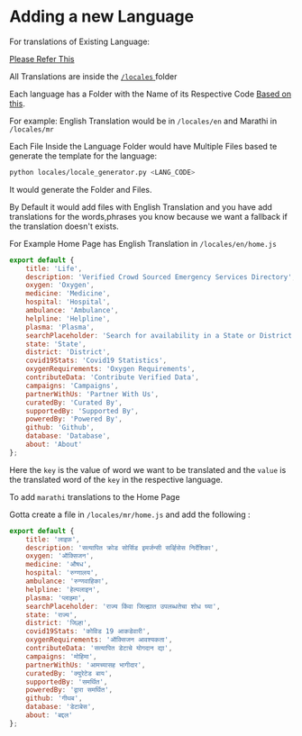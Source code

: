 # Adding a new Language

For translations of Existing Language:

[Please Refer This](https://github.com/coronasafe/life/issues/109)

All Translations are inside the [`/locales` ]()folder

Each language has a Folder with the Name of its Respective Code [Based on this](https://forums.asp.net/t/1250681.aspx?need+locale+code+for+an+Indian+language).

For example: English Translation would be in `/locales/en` and Marathi in `/locales/mr`

Each File Inside the Language Folder would have Multiple Files based te generate the template for the language:

```bash
python locales/locale_generator.py <LANG_CODE>
```

It would generate the Folder and Files.

By Default it would add files with English Translation and you have add translations for the words,phrases you know because we want a fallback if the translation doesn't exists.

For Example Home Page has English Translation in `/locales/en/home.js`

```js
export default {
    title: 'Life',
    description: 'Verified Crowd Sourced Emergency Services Directory',
    oxygen: 'Oxygen',
    medicine: 'Medicine',
    hospital: 'Hospital',
    ambulance: 'Ambulance',
    helpline: 'Helpline',
    plasma: 'Plasma',
    searchPlaceholder: 'Search for availability in a State or District',
    state: 'State',
    district: 'District',
    covid19Stats: 'Covid19 Statistics',
    oxygenRequirements: 'Oxygen Requirements',
    contributeData: 'Contribute Verified Data',
    campaigns: 'Campaigns',
    partnerWithUs: 'Partner With Us',
    curatedBy: 'Curated By',
    supportedBy: 'Supported By',
    poweredBy: 'Powered By',
    github: 'Github',
    database: 'Database',
    about: 'About'
};
```

Here the `key` is the value of word we want to be translated and the `value` is the translated word of the `key` in the respective language.

To add `marathi` translations to the Home Page

Gotta create a file in `/locales/mr/home.js` and add the following :

```js
export default {
    title: 'लाइफ़',
    description: 'सत्यापित क्रोड सोर्सिड इमर्जन्सी सर्व्हिसेस निर्देशिका',
    oxygen: 'ऑक्सिजन',
    medicine: 'औषध',
    hospital: 'रुग्णालय',
    ambulance: 'रुग्णवाहिका',
    helpline: 'हेल्पलाइन',
    plasma: 'प्लाझ्मा',
    searchPlaceholder: 'राज्य किंवा जिल्ह्यात उपलब्धतेचा शोध घ्या',
    state: 'राज्य',
    district: 'जिल्हा',
    covid19Stats: 'कोविड 19 आकडेवारी',
    oxygenRequirements: 'ऑक्सिजन आवश्यकता',
    contributeData: 'सत्यापित डेटाचे योगदान द्या',
    campaigns: 'मोहिमा',
    partnerWithUs: 'आमच्यासह भागीदार',
    curatedBy: 'क्युरेटेड बाय',
    supportedBy: 'समर्थित',
    poweredBy: 'द्वारा समर्थित',
    github: 'गीथब',
    database: 'डेटाबेस',
    about: 'बद्दल'
};
```
